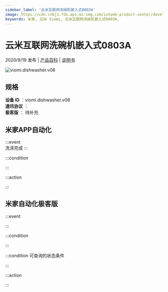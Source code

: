 ```yaml
---
sidebar_label: '云米互联网洗碗机嵌入式0803A'
image: https://cdn.cnbj1.fds.api.mi-img.com/iotweb-product-center/developer_1594979101871FetncINz.png?GalaxyAccessKeyId=AKVGLQWBOVIRQ3XLEW&Expires=9223372036854775807&Signature=gp+LqqnrQzNazEuOmmzJv/4N5ig=
keywords: 米家, 云米 Viomi, 云米互联网洗碗机嵌入式0803A, 
---
```

# 云米互联网洗碗机嵌入式0803A

2020/9/19 发布 | [产品百科](https://home.mi.com/webapp/content/baike/product/index.html?model=viomi.dishwasher.v08/) | [说明书](https://home.mi.com/views/introduction.html?model=viomi.dishwasher.v08&region=cn)

![viomi.dishwasher.v08](https://cdn.cnbj1.fds.api.mi-img.com/iotweb-product-center/developer_1594979101871FetncINz.png?GalaxyAccessKeyId=AKVGLQWBOVIRQ3XLEW&Expires=9223372036854775807&Signature=gp+LqqnrQzNazEuOmmzJv/4N5ig=)

## 规格  
> 
**设备 ID** ：viomi.dishwasher.v08  
**通讯协议** ：  
**极客版**  ： 待补充 


## 米家APP自动化  

:::event  
洗涤完成
:::

:::condition  

:::

:::action   

:::

## 米家自动化极客版  

:::event  

:::

:::condition  

:::

:::condition 可查询的状态条件  

:::

:::action  

:::

        
